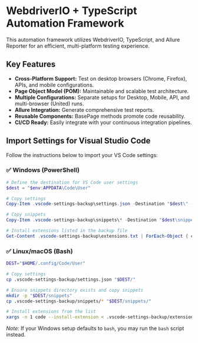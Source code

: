 # WebdriverIO + TypeScript Automation Framework

This automation framework utilizes WebdriverIO, TypeScript, and Allure Reporter for an efficient, multi-platform testing experience.

## Key Features
- **Cross-Platform Support:** Test on desktop browsers (Chrome, Firefox), APIs, and mobile configurations.
- **Page Object Model (POM):** Maintainable and scalable test architecture.
- **Multiple Configurations:** Separate setups for Desktop, Mobile, API, and multi-browser (United) runs.
- **Allure Integration:** Generate comprehensive test reports.
- **Reusable Components:** BasePage methods promote code reusability.
- **CI/CD Ready:** Easily integrate with your continuous integration pipelines.

## Import Settings for Visual Studio Code

Follow the instructions below to import your VS Code settings:

### ✅ Windows (PowerShell)
```powershell
# Define the destination for VS Code user settings
$dest = "$env:APPDATA\Code\User"

# Copy settings
Copy-Item .vscode-settings-backup\settings.json -Destination "$dest\" -Force

# Copy snippets
Copy-Item .vscode-settings-backup\snippets\* -Destination "$dest\snippets\" -Force

# Install extensions listed in the backup file
Get-Content .vscode-settings-backup\extensions.txt | ForEach-Object { code --install-extension $_ }
```

### ✅ Linux/macOS (Bash)
```bash
DEST="$HOME/.config/Code/User"

# Copy settings
cp .vscode-settings-backup/settings.json "$DEST/"

# Ensure snippets directory exists and copy snippets
mkdir -p "$DEST/snippets"
cp .vscode-settings-backup/snippets/* "$DEST/snippets/"

# Install extensions from the list
xargs -n 1 code --install-extension < .vscode-settings-backup/extensions.txt
```

*Note:* If your Windows setup defaults to `bash`, you may run the `bash` script instead.
